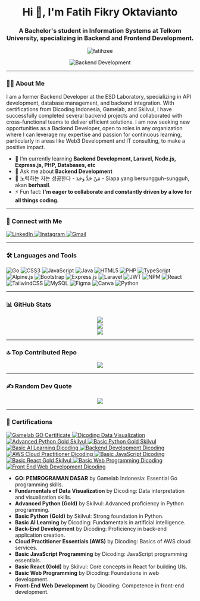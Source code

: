 <h1 align="center">Hi 👋, I'm Fatih Fikry Oktavianto</h1>
<h3 align="center">
  A Bachelor's student in Information Systems at Telkom University, specializing in Backend and Frontend Development.
</h3>

<p align="center">
  <img src="https://komarev.com/ghpvc/?username=fatihzee&label=Profile%20views&color=FF69B4&style=for-the-badge&labelColor=00008B" alt="fatihzee" />
</p>


<p align="center">
  <img src="https://media1.tenor.com/m/w5cBfjbwBakAAAAd/rose-apt.gif" alt="Backend Development"/>
</p>

---

### 👨‍💻 About Me

I am a former Backend Developer at the ESD Laboratory, specializing in API development, database management, and backend integration. With certifications from Dicoding Indonesia, Gamelab, and Skilvul, I have successfully completed several backend projects and collaborated with cross-functional teams to deliver efficient solutions. I am now seeking new opportunities as a Backend Developer, open to roles in any organization where I can leverage my expertise and passion for continuous learning, particularly in areas like Web3 Development and IT consulting, to make a positive impact.

- 🌱 I’m currently learning **Backend Development, Laravel, Node.js, Express.js, PHP, Databases, etc**
- 💬 Ask me about **Backend Development**
- 💪 노력하는 자는 성공한다 - مَنْ جَدَّ وَجَدَ - Siapa yang bersungguh-sungguh, akan **berhasil**.
- ⚡ Fun fact: **I'm eager to collaborate and constantly driven by a love for all things coding.**

---

### 🔗 Connect with Me

<p align="left">
  <a href="https://linkedin.com/in/fatih-fikry-oktavianto" target="_blank">
    <img src="https://img.shields.io/badge/linkedin-%230077B5.svg?&style=for-the-badge&logo=linkedin&logoColor=white" alt="LinkedIn"/>
  </a>
  <a href="https://instagram.com/trustedby_" target="_blank">
    <img src="https://img.shields.io/badge/Instagram-E4405F?style=for-the-badge&logo=instagram&logoColor=white" alt="Instagram"/>
  </a>
  <a href="https://mail.google.com/mail/?view=cm&fs=1&to=viananto1234@gmail.com&su=Halo,%20Fatih%20Fikry%20Oktavianto&body=Hari%20yang%20cerah%20untuk%20mengoding,%20YEAYYY!" target="_blank">
    <img src="https://img.shields.io/badge/gmail-%23D14836.svg?&style=for-the-badge&logo=gmail&logoColor=white" alt="Gmail"/>
  </a>
</p>


---

### 🛠️ Languages and Tools
  
![Go](https://img.shields.io/badge/go-%2300ADD8.svg?style=for-the-badge&logo=go&logoColor=white) ![CSS3](https://img.shields.io/badge/css3-%231572B6.svg?style=for-the-badge&logo=css3&logoColor=white) ![JavaScript](https://img.shields.io/badge/javascript-%23323330.svg?style=for-the-badge&logo=javascript&logoColor=%23F7DF1E) ![Java](https://img.shields.io/badge/java-%23ED8B00.svg?style=for-the-badge&logo=openjdk&logoColor=white) ![HTML5](https://img.shields.io/badge/html5-%23E34F26.svg?style=for-the-badge&logo=html5&logoColor=white) ![PHP](https://img.shields.io/badge/php-%23777BB4.svg?style=for-the-badge&logo=php&logoColor=white) ![TypeScript](https://img.shields.io/badge/typescript-%23007ACC.svg?style=for-the-badge&logo=typescript&logoColor=white) ![Alpine.js](https://img.shields.io/badge/alpinejs-white.svg?style=for-the-badge&logo=alpinedotjs&logoColor=%238BC0D0) ![Bootstrap](https://img.shields.io/badge/bootstrap-%238511FA.svg?style=for-the-badge&logo=bootstrap&logoColor=white) ![Express.js](https://img.shields.io/badge/express.js-%23404d59.svg?style=for-the-badge&logo=express&logoColor=%2361DAFB) ![Laravel](https://img.shields.io/badge/laravel-%23FF2D20.svg?style=for-the-badge&logo=laravel&logoColor=white) ![JWT](https://img.shields.io/badge/JWT-black?style=for-the-badge&logo=JSON%20web%20tokens) ![NPM](https://img.shields.io/badge/NPM-%23CB3837.svg?style=for-the-badge&logo=npm&logoColor=white) ![React](https://img.shields.io/badge/react-%2320232a.svg?style=for-the-badge&logo=react&logoColor=%2361DAFB) ![TailwindCSS](https://img.shields.io/badge/tailwindcss-%2338B2AC.svg?style=for-the-badge&logo=tailwind-css&logoColor=white) ![MySQL](https://img.shields.io/badge/mysql-4479A1.svg?style=for-the-badge&logo=mysql&logoColor=white) ![Figma](https://img.shields.io/badge/figma-%23F24E1E.svg?style=for-the-badge&logo=figma&logoColor=white) ![Canva](https://img.shields.io/badge/Canva-%2300C4CC.svg?style=for-the-badge&logo=Canva&logoColor=white) ![Python](https://img.shields.io/badge/python-3670A0?style=for-the-badge&logo=python&logoColor=ffdd54)

---

### 📊 GitHub Stats

<div align="center">
  
![](https://github-readme-stats.vercel.app/api?username=FatihZee&theme=ambient_gradient&hide_border=false&include_all_commits=true&count_private=true)<br/>
![](https://github-readme-streak-stats.herokuapp.com/?user=FatihZee&theme=ambient_gradient&hide_border=false)<br/>
![](https://github-readme-stats.vercel.app/api/top-langs/?username=FatihZee&theme=ambient_gradient&hide_border=false&include_all_commits=true&count_private=true&layout=compact)
</div>

---

### 🔝 Top Contributed Repo
<div align="center">
  
![](https://github-contributor-stats.vercel.app/api?username=FatihZee&limit=5&theme=ambient_gradient&combine_all_yearly_contributions=true)
</div>

---

### ✍️ Random Dev Quote
<div align="center">
  
![](https://quotes-github-readme.vercel.app/api?type=horizontal&theme=radical)
</div>

---

### 📜 Certifications

<p align="left">
  <a href="https://www.gamelab.id/certificate/GL3708718132" target="_blank">
    <img src="https://img.shields.io/badge/Gamelab%20Indonesia-GO%3A%20PEMROGRAMAN%20DASAR-brightgreen?style=flat-square&logo=go&logoColor=white" alt="Gamelab GO Certificate"/>
  </a>
  <a href="https://www.dicoding.com/certificates/MRZMEV2NNPYQ" target="_blank">
    <img src="https://img.shields.io/badge/Dicoding-Fundamentals%20of%20Data%20Visualization-blue?style=flat-square&logo=databricks&logoColor=white" alt="Dicoding Data Visualization"/>
  </a>
  <a href="https://badgr.com/public/assertions/CHxcATlrRi6SF9pOd0XmlA?identity__email=viananto1234@gmail.com" target="_blank">
    <img src="https://img.shields.io/badge/Skilvul-Advanced%20Python%20(Gold)-informational?style=flat-square&logo=python&logoColor=white" alt="Advanced Python Gold Skilvul"/>
  </a>
  <a href="https://badgr.com/public/assertions/3-PwVP5OSBGOnYjieafLNw?identity__email=viananto1234@gmail.com" target="_blank">
    <img src="https://img.shields.io/badge/Skilvul-Basic%20Python%20(Gold)-yellow?style=flat-square&logo=python&logoColor=white" alt="Basic Python Gold Skilvul"/>
  </a>
  <a href="https://www.dicoding.com/certificates/1OP8WR4YLXQK" target="_blank">
    <img src="https://img.shields.io/badge/Dicoding-Basic%20AI%20Learning-blue?style=flat-square&logo=openai&logoColor=white" alt="Basic AI Learning Dicoding"/>
  </a>
  <a href="https://www.dicoding.com/certificates/53XEO1JWRZRN" target="_blank">
    <img src="https://img.shields.io/badge/Dicoding-Back%20End%20Development-brightgreen?style=flat-square&logo=node.js&logoColor=white" alt="Backend Development Dicoding"/>
  </a>
  <a href="https://www.dicoding.com/certificates/0LZ06YOY0Z65" target="_blank">
    <img src="https://img.shields.io/badge/Dicoding-Cloud%20Practitioner%20AWS-blueviolet?style=flat-square&logo=amazon-aws&logoColor=white" alt="AWS Cloud Practitioner Dicoding"/>
  </a>
  <a href="https://www.dicoding.com/certificates/1OP8WJV1LXQK" target="_blank">
    <img src="https://img.shields.io/badge/Dicoding-Basic%20JavaScript-orange?style=flat-square&logo=javascript&logoColor=white" alt="Basic JavaScript Dicoding"/>
  </a>
  <a href="https://badgr.com/public/assertions/XX4Gk3S5TuethZ0D-zcG9Q?identity__email=viananto1234@gmail.com" target="_blank">
    <img src="https://img.shields.io/badge/Skilvul-Basic%20React%20(Gold)-blue?style=flat-square&logo=react&logoColor=white" alt="Basic React Gold Skilvul"/>
  </a>
  <a href="https://www.dicoding.com/certificates/L4PQ129MVXO1" target="_blank">
    <img src="https://img.shields.io/badge/Dicoding-Basic%20Web%20Programming-red?style=flat-square&logo=html5&logoColor=white" alt="Basic Web Programming Dicoding"/>
  </a>
  <a href="https://www.dicoding.com/certificates/0LZ065YO0Z65" target="_blank">
    <img src="https://img.shields.io/badge/Dicoding-Front%20End%20Web%20Development-orange?style=flat-square&logo=html5&logoColor=white" alt="Front End Web Development Dicoding"/>
  </a>
</p>

- **GO: PEMROGRAMAN DASAR** by Gamelab Indonesia: Essential Go programming skills.
- **Fundamentals of Data Visualization** by Dicoding: Data interpretation and visualization skills.
- **Advanced Python (Gold)** by Skilvul: Advanced proficiency in Python programming.
- **Basic Python (Gold)** by Skilvul: Strong foundation in Python.
- **Basic AI Learning** by Dicoding: Fundamentals in artificial intelligence.
- **Back-End Development** by Dicoding: Proficiency in back-end application creation.
- **Cloud Practitioner Essentials (AWS)** by Dicoding: Basics of AWS cloud services.
- **Basic JavaScript Programming** by Dicoding: JavaScript programming essentials.
- **Basic React (Gold)** by Skilvul: Core concepts in React for building UIs.
- **Basic Web Programming** by Dicoding: Foundations in web development.
- **Front-End Web Development** by Dicoding: Competence in front-end development.
